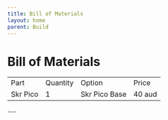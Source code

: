 ```yaml
---
title: Bill of Materials
layout: home
parent: Build
---
```



<h1>Bill of Materials</h1>

<table>
    <tbody>
        <tr>
            <td>Part</td>
            <td>Quantity</td>
            <td>Option</td>
            <td>Price</td>
        </tr>
        <tr>
            <td>Skr Pico</td>
            <td>1</td>
            <td>Skr Pico Base</td>
            <td>40 aud</td>
        </tr>
    </tbody>
</table>
---
